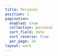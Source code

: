```yaml
---
title: Personal
position: 1
pagination:
  enabled: true
  collection: personal
  sort_field: date
  sort_reverse: true
  per_page: 24
layout: work
---
```


